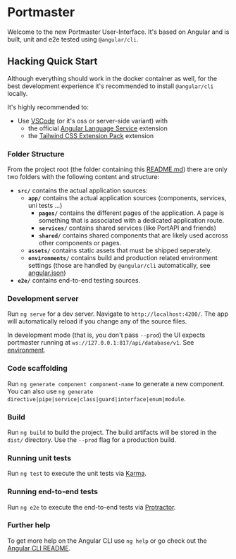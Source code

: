 # Portmaster

Welcome to the new Portmaster User-Interface. It's based on Angular and is built, unit and e2e tested using `@angular/cli`.

## Hacking Quick Start

Although everything should work in the docker container as well, for the best development experience it's recommended to install `@angular/cli` locally.

It's highly recommended to:
- Use [VSCode](https://code.visualstudio.com/) (or it's oss or server-side variant) with
  - the official [Angular Language Service](https://marketplace.visualstudio.com/items?itemName=Angular.ng-template) extension
  - the [Tailwind CSS Extension Pack](https://marketplace.visualstudio.com/items?itemName=andrewmcodes.tailwindcss-extension-pack) extension

### Folder Structure

From the project root (the folder containing this [README.md](./)) there are only two folders with the following content and structure:

- **`src/`** contains the actual application sources:
  - **`app/`** contains the actual application sources (components, services, uni tests ...)
    - **`pages/`** contains the different pages of the application. A page is something that is associated with a dedicated application route.
    - **`services/`** contains shared services (like PortAPI and friends)
    - **`shared/`** contains shared components that are likely used accross other components or pages.
  - **`assets/`** contains static assets that must be shipped seperately.
  - **`environments/`** contains build and production related environment settings (those are handled by `@angular/cli` automatically, see [angular.json](angular.json))
- **`e2e/`** contains end-to-end testing sources.



### Development server

Run `ng serve` for a dev server. Navigate to `http://localhost:4200/`. The app will automatically reload if you change any of the source files.

In development mode (that is, you don't pass `--prod`) the UI expects portmaster running at `ws://127.0.0.1:817/api/database/v1`. See [environment](./src/app/environments/environment.ts).

### Code scaffolding

Run `ng generate component component-name` to generate a new component. You can also use `ng generate directive|pipe|service|class|guard|interface|enum|module`.

### Build

Run `ng build` to build the project. The build artifacts will be stored in the `dist/` directory. Use the `--prod` flag for a production build.

### Running unit tests

Run `ng test` to execute the unit tests via [Karma](https://karma-runner.github.io).

### Running end-to-end tests

Run `ng e2e` to execute the end-to-end tests via [Protractor](http://www.protractortest.org/).

### Further help

To get more help on the Angular CLI use `ng help` or go check out the [Angular CLI README](https://github.com/angular/angular-cli/blob/master/README.md).
